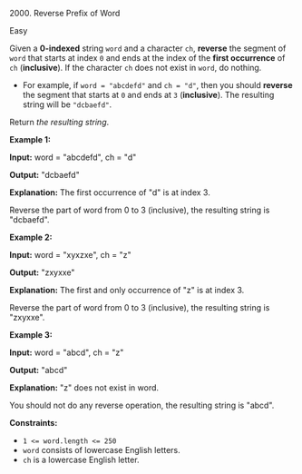 2000\. Reverse Prefix of Word

Easy

Given a **0-indexed** string `word` and a character `ch`, **reverse** the segment of `word` that starts at index `0` and ends at the index of the **first occurrence** of `ch` (**inclusive**). If the character `ch` does not exist in `word`, do nothing.

*   For example, if `word = "abcdefd"` and `ch = "d"`, then you should **reverse** the segment that starts at `0` and ends at `3` (**inclusive**). The resulting string will be `"dcbaefd"`.

Return _the resulting string_.

**Example 1:**

**Input:** word = "abcdefd", ch = "d"

**Output:** "dcbaefd"

**Explanation:** The first occurrence of "d" is at index 3.

Reverse the part of word from 0 to 3 (inclusive), the resulting string is "dcbaefd". 

**Example 2:**

**Input:** word = "xyxzxe", ch = "z"

**Output:** "zxyxxe"

**Explanation:** The first and only occurrence of "z" is at index 3.

Reverse the part of word from 0 to 3 (inclusive), the resulting string is "zxyxxe". 

**Example 3:**

**Input:** word = "abcd", ch = "z"

**Output:** "abcd"

**Explanation:** "z" does not exist in word.

You should not do any reverse operation, the resulting string is "abcd". 

**Constraints:**

*   `1 <= word.length <= 250`
*   `word` consists of lowercase English letters.
*   `ch` is a lowercase English letter.